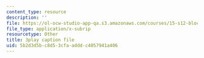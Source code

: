 ```yaml
---
content_type: resource
description: ''
file: https://ol-ocw-studio-app-qa.s3.amazonaws.com/courses/15-s12-blockchain-and-money-fall-2018/5b2d3d5bc8d53cfaadddc4057941a406_5auv_xrvoJk.srt
file_type: application/x-subrip
resourcetype: Other
title: 3play caption file
uid: 5b2d3d5b-c8d5-3cfa-addd-c4057941a406
---
```

